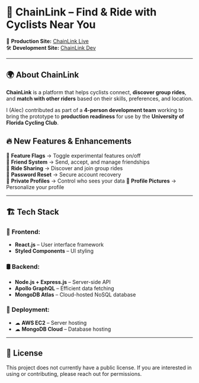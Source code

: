# 🚴 **ChainLink – Find & Ride with Cyclists Near You**  

🔗 **Production Site:** [ChainLink Live](https://chainlink.connexx-ai.com)  
🛠 **Development Site:** [ChainLink Dev](https://dev.chainlink.connexx-ai.com)  

---

## 🌍 **About ChainLink**  

**ChainLink** is a platform that helps cyclists connect, **discover group rides**, and **match with other riders** based on their skills, preferences, and location.  

I (Alec) contributed as part of a **4-person development team** working to bring the prototype to **production readiness** for use by the **University of Florida Cycling Club**. 

## 🔥 **New Features & Enhancements**  

🔹 **Feature Flags** → Toggle experimental features on/off  
🔹 **Friend System** → Send, accept, and manage friendships  
🔹 **Ride Sharing** → Discover and join group rides  
🔹 **Password Reset** → Secure account recovery  
🔹 **Private Profiles** → Control who sees your data 
🔹 **Profile Pictures** → Personalize your profile  

---

## 🏗 **Tech Stack**  

### 🎨 **Frontend:**  
- **React.js** – User interface framework  
- **Styled Components** – UI styling  

### 🛢 **Backend:**  
- **Node.js + Express.js** – Server-side API  
- **Apollo GraphQL** – Efficient data fetching  
- **MongoDB Atlas** – Cloud-hosted NoSQL database  

### 🚀 **Deployment:**  
- ☁ **AWS EC2** – Server hosting  
- ☁ **MongoDB Cloud** – Database hosting  

---

## 📜 License

This project does not currently have a public license. If you are interested in using or contributing, please reach out for permissions.

